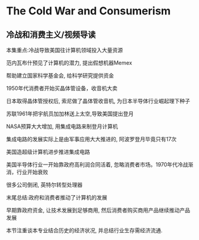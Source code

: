 The Cold War and Consumerism
========================
## 冷战和消费主义/视频导读

本集重点:冷战导致美国往计算机领域投入大量资源

范内瓦布什预见了计算机的潜力, 提出假想机器Memex

帮助建立国家科学基金会, 给科学研究提供资金 

1950年代消费者开始买晶体管设备，收音机大卖

日本取得晶体管授权后, 索尼做了晶体管收音机, 为日本半导体行业崛起理下种子

苏联1961年把宇航员加加林送上太空,导致美国提出登月

NASA预算大大增加, 用集成电路来制登月计算机

集成电路的发展实际上是由军事应用大大推进的, 阿波罗登月毕竟只有17次

美国造超级计算机进步推进集成电路

美国半导体行业一开始靠政府高利润合同活着, 忽略消费者市场。1970年代冷战渐消，行业开始衰败

很多公司倒闭, 英特尔转型处理器

末尾总结:政府和消费者推动了计算机的发展

早期靠政府资金, 让技术发展到足够商用, 然后消费者购买商用产品继续推动产品发展

本节注重谈本专业结合历史的经济状况, 并总结行业生存需经济流通.